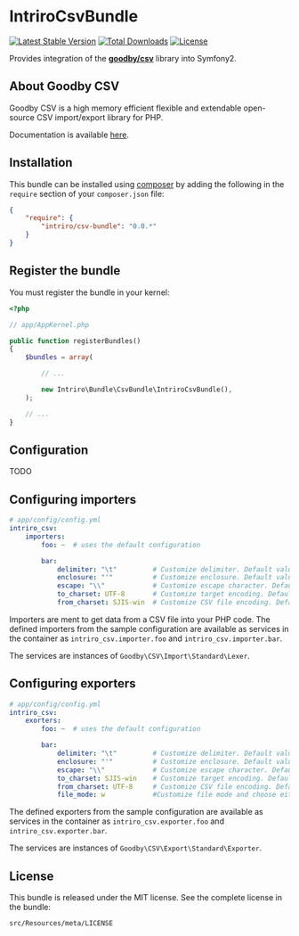 IntriroCsvBundle
=====================
[![Latest Stable Version](https://poser.pugx.org/intriro/csv-bundle/v/stable.svg)](https://packagist.org/packages/intriro/csv-bundle) 
[![Total Downloads](https://poser.pugx.org/intriro/csv-bundle/downloads.svg)](https://packagist.org/packages/intriro/csv-bundle) 
[![License](https://poser.pugx.org/intriro/csv-bundle/license.svg)](https://packagist.org/packages/intriro/csv-bundle)

Provides integration of the [**goodby/csv**][goodby-csv-homepage] library into Symfony2.


About Goodby CSV
---------------

Goodby CSV is a high memory efficient flexible and extendable open-source CSV import/export library for PHP.

Documentation is available [here][goodby-csv-homepage].


Installation
------------

This bundle can be installed using [composer](http://getcomposer.org) by adding the following in the `require` section of your `composer.json` file:

```json
{
    "require": {
        "intriro/csv-bundle": "0.0.*"
    }
}
```

## Register the bundle

You must register the bundle in your kernel:

``` php
<?php

// app/AppKernel.php

public function registerBundles()
{
    $bundles = array(

        // ...

        new Intriro\Bundle\CsvBundle\IntriroCsvBundle(),
    );

    // ...
}
```


Configuration
-------------

TODO

## Configuring importers

``` yaml
# app/config/config.yml
intriro_csv:
    importers:
        foo: ~  # uses the default configuration

        bar:
            delimiter: "\t"         # Customize delimiter. Default value is comma(,)
            enclosure: "'"          # Customize enclosure. Default value is double quotation(")
            escape: "\\"            # Customize escape character. Default value is backslash(\)
            to_charset: UTF-8       # Customize target encoding. Default value is null, no converting.
            from_charset: SJIS-win  # Customize CSV file encoding. Default value is null.
```
Importers are ment to get data from a CSV file into your PHP code. The defined importers from the sample configuration are available as services in the container as `intriro_csv.importer.foo` and `intriro_csv.importer.bar`. 

The services are instances of `Goodby\CSV\Import\Standard\Lexer`.

## Configuring exporters

``` yaml
# app/config/config.yml
intriro_csv:
    exorters:
        foo: ~  # uses the default configuration

        bar:
            delimiter: "\t"         # Customize delimiter. Default value is comma(,)
            enclosure: "'"          # Customize enclosure. Default value is double quotation(")
            escape: "\\"            # Customize escape character. Default value is backslash(\)
            to_charset: SJIS-win    # Customize target encoding. Default value is null, no converting.
            from_charset: UTF-8     # Customize CSV file encoding. Default value is null.
            file_mode: w            #Customize file mode and choose either write or append. Default value is write ('w'). See fopen() php docs
```

The defined exporters from the sample configuration are available as services in the container as `intriro_csv.exporter.foo` and `intriro_csv.exporter.bar`. 

The services are instances of `Goodby\CSV\Export\Standard\Exporter`.

License
-------

This bundle is released under the MIT license. See the complete license in the bundle:

    src/Resources/meta/LICENSE



[goodby-csv-homepage]: https://github.com/goodby/csv
